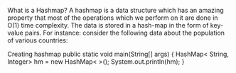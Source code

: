 What is a Hashmap?
A hashmap is a data structure which has an amazing property that most of the operations which we perform on it are done in O(1) time complexity. The data is stored in a hash-map in the form of key-value pairs. For instance: consider the following data about the population of various countries:

Creating hashmap
public static void main(String[] args)
{
HashMap< String, Integer> hm = new HashMap< >();
System.out.println(hm);
}
